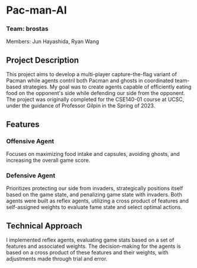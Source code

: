 # Pac-man-AI
### Team: brostas
Members: Jun Hayashida, Ryan Wang
## Project Description
This project aims to develop a multi-player capture-the-flag variant of Pacman while agents contril both Pacman and ghosts in coordinated team-based strategies. My goal was to create agents capable of efficiently eating food on the opponent's side while defending our side from the opponent. The project was originally completed for the CSE140-01 course at UCSC, under the guidance of Professor Gilpin in the Spring of 2023.
## Features
### Offensive Agent
Focuses on maximizing food intake and capsules, avoiding ghosts, and increasing the overall game score.
### Defensive Agent
Prioritizes protecting our side from invaders, strategically positions itself based on the game state, and penalizing game state with invaders.
Both agents were built as reflex agents, utilizing a cross product of features and self-assigned weights to evaluate fame state and select optimal actions.
## Technical Approach
I implemented reflex agents, evaluating game stats based on a set of features and associated weights. The decision-making for the agents is based on a cross product of these features and their weights, with adjustments made through trial and error.
